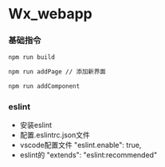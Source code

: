 # Wx_webapp

### 基础指令

```bash
npm run build
```

```bash
npm run addPage // 添加新界面
```

```bash
npm run addComponent
```


### eslint
- 安装eslint
- 配置.eslintrc.json文件
- vscode配置文件 "eslint.enable": true,
- eslint的 "extends": "eslint:recommended"
